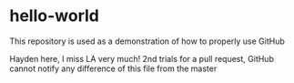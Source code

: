 # hello-world
This repository is used as a demonstration of how to properly use GitHub

Hayden here, I miss LA very much!
2nd trials for a pull request, GitHub cannot notify any difference of this file from the master

